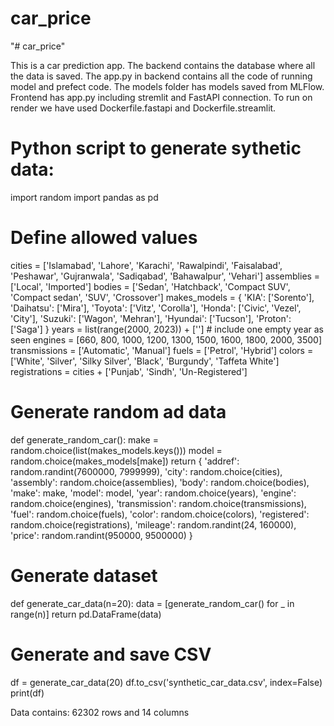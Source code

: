 # car_price
"# car_price" 


This is a car prediction app. The backend contains the database where all the data is saved. The app.py in backend contains all the code of running model and prefect code. The models folder has models saved from MLFlow.
Frontend has app.py including stremlit and FastAPI connection. 
To run on render we have used Dockerfile.fastapi and Dockerfile.streamlit.


# Python script to generate sythetic data:
import random
import pandas as pd

# Define allowed values
cities = ['Islamabad', 'Lahore', 'Karachi', 'Rawalpindi', 'Faisalabad', 'Peshawar', 'Gujranwala', 'Sadiqabad', 'Bahawalpur', 'Vehari']
assemblies = ['Local', 'Imported']
bodies = ['Sedan', 'Hatchback', 'Compact SUV', 'Compact sedan', 'SUV', 'Crossover']
makes_models = {
    'KIA': ['Sorento'],
    'Daihatsu': ['Mira'],
    'Toyota': ['Vitz', 'Corolla'],
    'Honda': ['Civic', 'Vezel', 'City'],
    'Suzuki': ['Wagon', 'Mehran'],
    'Hyundai': ['Tucson'],
    'Proton': ['Saga']
}
years = list(range(2000, 2023)) + ['']  # include one empty year as seen
engines = [660, 800, 1000, 1200, 1300, 1500, 1600, 1800, 2000, 3500]
transmissions = ['Automatic', 'Manual']
fuels = ['Petrol', 'Hybrid']
colors = ['White', 'Silver', 'Silky Silver', 'Black', 'Burgundy', 'Taffeta White']
registrations = cities + ['Punjab', 'Sindh', 'Un-Registered']

# Generate random ad data
def generate_random_car():
    make = random.choice(list(makes_models.keys()))
    model = random.choice(makes_models[make])
    return {
        'addref': random.randint(7600000, 7999999),
        'city': random.choice(cities),
        'assembly': random.choice(assemblies),
        'body': random.choice(bodies),
        'make': make,
        'model': model,
        'year': random.choice(years),
        'engine': random.choice(engines),
        'transmission': random.choice(transmissions),
        'fuel': random.choice(fuels),
        'color': random.choice(colors),
        'registered': random.choice(registrations),
        'mileage': random.randint(24, 160000),
        'price': random.randint(950000, 9500000)
    }

# Generate dataset
def generate_car_data(n=20):
    data = [generate_random_car() for _ in range(n)]
    return pd.DataFrame(data)

# Generate and save CSV
df = generate_car_data(20)
df.to_csv('synthetic_car_data.csv', index=False)
print(df)


Data contains:
62302 rows and 14 columns
